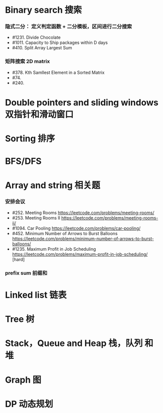 # Binary search 搜索 

### 隐式二分： 定义判定函数 + 二分模板，区间进行二分搜索
- #1231. Divide Chocolate 
- #1011. Capacity to Ship packages within D days
- #410. Split Array Largest Sum

### 矩阵搜索 2D matrix 
- #378. Kth Samllest Element in a Sorted Matrix 
- #74.  
- #240.


# Double pointers and sliding windows 双指针和滑动窗口


# Sorting 排序


# BFS/DFS 




# Array and string 相关题

### 安排会议
- #252. Meeting Rooms https://leetcode.com/problems/meeting-rooms/ 
- #253. Meeting Rooms II https://leetcode.com/problems/meeting-rooms-ii/
- #1094. Car Pooling https://leetcode.com/problems/car-pooling/ 
- #452. Minimum Number of Arrows to Burst Balloons https://leetcode.com/problems/minimum-number-of-arrows-to-burst-balloons/ 
- #1235. Maximum Profit in Job Scheduling https://leetcode.com/problems/maximum-profit-in-job-scheduling/ [hard]




### prefix sum 前缀和



# Linked list 链表

# Tree 树

# Stack，Queue and Heap 栈，队列 和堆

# Graph 图

# DP 动态规划





